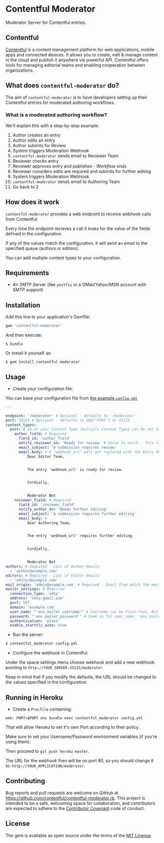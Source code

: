 # Contentful Moderator

Moderator Server for Contentful entries.

## Contentful
[Contentful](http://www.contentful.com) is a content management platform for web applications,
mobile apps and connected devices. It allows you to create, edit & manage content in the cloud
and publish it anywhere via powerful API. Contentful offers tools for managing editorial
teams and enabling cooperation between organizations.

## What does `contentful-moderator` do?
The aim of `contentful-moderator` is to have developers setting up their Contentful
entries for moderated authoring workflows.

### What is a moderated authoring workflow?

We'll explain this with a step-by-step example:

1. Author creates an entry
2. Author edits an entry
3. Author submits for Review
4. System triggers Moderation Webhook
5. `contentful-moderator` sends email to Reviewer Team
6. Reviewer checks entry
  1. Reviewer approves entry and publishes - *Workflow ends*
  2. Reviewer considers edits are required and submits for further editing
7. System triggers Moderation Webhook
8. `contentful-moderator` sends email to Authoring Team
9. Go back to 2

## How does it work
`contentful-moderator` provides a web endpoint to receive webhook calls from Contentful.

Every time the endpoint recieves a call it looks for the value of the fields defined in the configuration.

If any of the values match the configuration, it will send an email to the specified queue (authors or editors).

You can add multiple content types to your configuration.

## Requirements

* An SMTP Server (like `postfix` or a GMail/Yahoo/MSN account with SMTP support)

## Installation

Add this line to your application's Gemfile:

```ruby
gem 'contentful-moderator'
```

And then execute:

    $ bundle

Or install it yourself as:

    $ gem install contentful-moderator

## Usage

* Create your configuration file:

You can base your configuration file from [the example `config.yml`](./example/config.yml)

```yml
---

endpoint: '/moderator' # Optional - defaults to '/moderator'
port: 33123 # Optional - defaults to ENV['PORT'] or 33123
content_types:
  post: # ID of your Content Type (multiple Content Types can be set here)
    author_field: # Required
      field_id: 'author_field'
      notify_reviewer_on: 'Ready for review' # Value to match - this is Exact match
      email_subject: 'A submission requires review'
      email_body: > # 'webhook_url' will get replaced with the Entry URL in the Contentful Web App
          Dear Editor Team,


          The entry 'webhook_url' is ready for review.


          Cordially,


          Moderator Bot
    reviewer_field: # Required
      field_id: 'reviewer_field'
      notify_author_on: 'Needs further editing'
      email_subject: 'A submission requires further editing'
      email_body: >
          Dear Authoring Team,


          The entry 'webhook_url' requires further editing.


          Cordially,


          Moderator Bot
authors: # Required - List of Author Emails
  - 'author@example.com'
editors: # Required - List of Editor Emails
  - 'editor@example.com'
mail_origin: 'admin@example.com' # Required - Email from which the messages will be sent (on GMail this does not take effect)
mailer_settings: # Required
  connection_type: 'smtp'
  address: 'smtp.gmail.com'
  port: 587
  domain: 'example.com'
  user_name: "'env_mailer_username'" # Username can be Plain-Text. But 'env_mailer_username' will get replaced with ENV['ENV_MAILER_USERNAME']
  password: "'env_mailer_password'" # Same as for user_name. 'env_mailer_password' will get replaced with ENV['ENV_MAILER_PASSWORD']
  authentication: 'plain'
  enable_starttls_auto: true
```

* Run the server:

```bash
$ contentful_moderator config.yml
```

* Configure the webhook in Contentful:

Under the space settings menu choose webhook and add a new webhook pointing to `http://YOUR_SERVER:33123/moderator`.

Keep in mind that if you modify the defaults, the URL should be changed to the values specified in the configuration.

## Running in Heroku

* Create a `Procfile` containing:

```
web: PORT=$PORT env bundle exec contentful_moderator config.yml
```

That will allow Heroku to set it's own Port according to their policy.

Make sure to set your Username/Password environment variables (if you're using them).

Then proceed to `git push heroku master`.

The URL for the webhook then will be on port 80, so you should change it to: `http://YOUR_APPLICATION/moderator`.

## Contributing

Bug reports and pull requests are welcome on GitHub at https://github.com/contentful/contentful-moderator.rb. This project is intended to be a safe, welcoming space for collaboration, and contributors are expected to adhere to the [Contributor Covenant](http://contributor-covenant.org) code of conduct.

## License

The gem is available as open source under the terms of the [MIT License](http://opensource.org/licenses/MIT).
